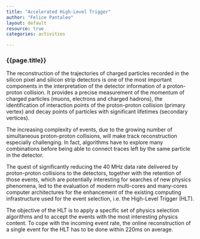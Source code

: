 ```yaml
---
title: "Accelerated High-Level Trigger"
author: "Felice Pantaleo"
layout: default
resource: true
categories: activities

---
```


### {{page.title}}
The reconstruction of the trajectories of charged particles recorded in the silicon pixel and silicon strip detectors is one of the most important components in the interpretation of the detector information of a proton-proton collision. It provides a precise measurement of the momentum of charged particles (muons, electrons and charged hadrons), the identification of interaction points of the proton-proton collision (primary vertex) and decay points of particles with significant lifetimes (secondary vertices).

The increasing complexity of events, due to the growing number of simultaneous proton-proton collisions, will make track reconstruction especially challenging. In fact, algorithms have to explore many combinations before being able to connect traces left by the same particle in the detector.  

The quest of significantly reducing the 40 MHz data rate delivered by proton-proton collisions to the detectors, together with the retention of those events, which are potentially interesting for searches of new physics phenomena, led to the evaluation of modern multi-cores and many-cores computer architectures for the enhancement of the existing computing infrastructure used for the event selection, i.e. the High-Level Trigger (HLT).

The objective of the HLT is to apply a specific set of physics selection algorithms and to accept the events with the most interesting physics content. To cope with the incoming event rate, the online reconstruction of a single event for the HLT has to be done within 220ms on average.
